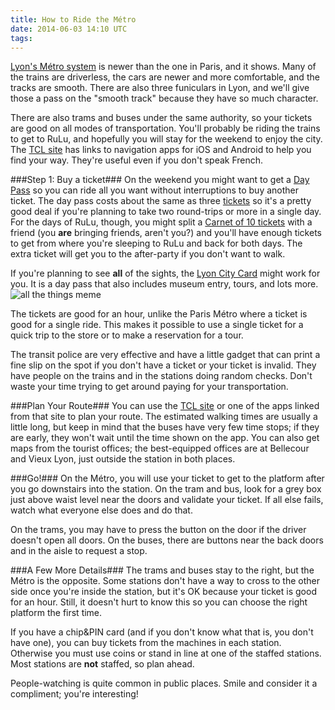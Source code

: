 ```yaml
---
title: How to Ride the Métro
date: 2014-06-03 14:10 UTC
tags:
---
```


[Lyon's Métro system](http://www.tcl.fr/Decouvrir-TCL/Le-reseau) is newer than
the one in Paris, and it shows. Many of the trains are driverless, the cars are
newer and more comfortable, and the tracks are smooth. There are also three
funiculars in Lyon, and we'll give those a pass on the "smooth track" because
they have so much character.

There are also trams and buses under the same authority, so your tickets are
good on all modes of transportation. You'll probably be riding the trains to
get to RuLu, and hopefully you will stay for the weekend to enjoy
the city. The [TCL site](http://tcl.fr) has links to navigation apps for iOS
and Android to help you find your way. They're useful even if you don't speak
French.

###Step 1: Buy a ticket###
On the weekend you might want to get a [Day
Pass](http://www.tcl.fr/Tarifs/Tickets/Tickets-Liberte/Ticket-Liberte-1-jour)
so you can ride all you want without interruptions to buy another ticket. The
day pass costs about the same as three
[tickets](http://www.tcl.fr/Tarifs/Tickets/Ticket-a-l-unite/Ticket-a-l-unite)
so it's a pretty good deal if you're planning to take two round-trips or more
in a single day.  For the days of RuLu, though, you might split a [Carnet of 10
tickets](http://www.tcl.fr/Tarifs/Tickets/Ticket-a-l-unite/Carnets-de-10-tickets)
with a friend (you **are** bringing friends, aren't you?) and you'll
have enough tickets to get from where you're sleeping to RuLu and back for both
days. The extra ticket will get you to the after-party if you don't want to
walk.

If you're planning to see **all** of the sights, the [Lyon City
Card](http://www.lyon-france.com/Lyon-City-Card/Commandez-votre-Lyon-City-Card)
might work for you. It is a day pass that also includes museum entry, tours,
and lots more.
![all the things meme](/img/allthesights.jpg)

The tickets are good for an hour, unlike the Paris Métro where a ticket is good
for a single ride. This makes it possible to use a single ticket for a quick
trip to the store or to make a reservation for a tour.

The transit police are very effective and have a little gadget that can print a
fine slip on the spot if you don't have a ticket or your ticket is invalid.
They have people on the trains and in the stations doing random checks. Don't
waste your time trying to get around paying for your transportation.

###Plan Your Route###
You can use the [TCL site](http://tcl.fr) or one of the apps linked from that
site to plan your route. The estimated walking times are usually a little long,
but keep in mind that the buses have very few time stops; if they are early,
they won't wait until the time shown on the app. You can also get maps from the
tourist offices; the best-equipped offices are at Bellecour and Vieux Lyon,
just outside the station in both places.

###Go!###
On the Métro, you will use your ticket to get to the platform after you go
downstairs into the station. On the tram and bus, look for a grey box just
above waist level near the doors and validate your ticket. If all else fails,
watch what everyone else does and do that.

On the trams, you may have to press the button on the door if the driver
doesn't open all doors. On the buses, there are buttons near the back doors and
in the aisle to request a stop.

###A Few More Details###
The trams and buses stay to the right, but the Métro is the opposite. Some
stations don't have a way to cross to the other side once you're inside the
station, but it's OK because your ticket is good for an hour. Still, it doesn't
hurt to know this so you can choose the right platform the first time.

If you have a chip&PIN card (and if you don't know what that is, you don't have
one), you can buy tickets from the machines in each station. Otherwise you must
use coins or stand in line at one of the staffed stations. Most stations are
**not** staffed, so plan ahead.

People-watching is quite common in public places. Smile and consider it a
compliment; you're interesting!
